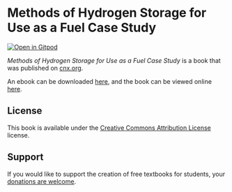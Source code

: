 # Methods of Hydrogen Storage for Use as a Fuel Case Study

[![Open in Gitpod](https://gitpod.io/button/open-in-gitpod.svg)](https://gitpod.io/from-referrer/)

_Methods of Hydrogen Storage for Use as a Fuel Case Study_ is a book that was published on [cnx.org](https://cnx.org/).

An ebook can be downloaded [here](https://github.com/cnx-user-books/cnxbook-methods-of-hydrogen-storage-for-use-as-a-fuel-case-study/releases/latest), and the book can be viewed online [here](https://github.com/cnx-user-books/cnxbook-methods-of-hydrogen-storage-for-use-as-a-fuel-case-study/releases/latest).

## License
This book is available under the [Creative Commons Attribution License](./LICENSE) license.

## Support
If you would like to support the creation of free textbooks for students, your [donations are welcome](https://riceconnect.rice.edu/donation/support-openstax-banner).
